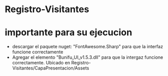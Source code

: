 # Registro-Visitantes

# importante para su ejecucion

- descargar el paquete nuget: "FontAwesome.Sharp" para que la interfaz funcione correctamente
- Agregar el elemento "Bunifu_UI_v1.5.3.dll" para que la intergaz funcione correctamente. Ubicado en Registro-Visitantes/CapaPresentacion/Assets
  
